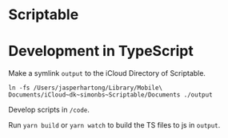 # Scriptable

# Development in TypeScript

Make a symlink `output` to the iCloud Directory of Scriptable.

```
ln -fs /Users/jasperhartong/Library/Mobile\ Documents/iCloud~dk~simonbs~Scriptable/Documents ./output
```

Develop scripts in `/code`.

Run `yarn build` or `yarn watch` to build the TS files to js in `output`.
